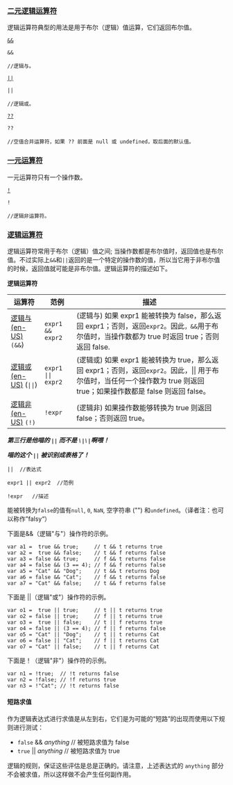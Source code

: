 ### [二元逻辑运算符](https://developer.mozilla.org/zh-CN/docs/Web/JavaScript/Reference/Operators#二元逻辑运算符)

逻辑运算符典型的用法是用于布尔（逻辑）值运算，它们返回布尔值。

[`&&`](https://developer.mozilla.org/zh-CN/docs/Web/JavaScript/Reference/Operators/Logical_AND)

```
&&

//逻辑与。
```

[`||`](https://developer.mozilla.org/zh-CN/docs/Web/JavaScript/Reference/Operators/Logical_OR)

```
||

//逻辑或。
```

[`??`](https://developer.mozilla.org/zh-CN/docs/Web/JavaScript/Reference/Operators/Nullish_coalescing)

```
??

//空值合并运算符，如果 ?? 前面是 null 或 undefined，取后面的默认值。
```

### [一元运算符](https://developer.mozilla.org/zh-CN/docs/Web/JavaScript/Reference/Operators#一元运算符)

一元运算符只有一个操作数。

[`!`](https://developer.mozilla.org/zh-CN/docs/Web/JavaScript/Reference/Operators/Logical_NOT)

```
!

//逻辑非运算符。
```

### [逻辑运算符](https://developer.mozilla.org/zh-CN/docs/Web/JavaScript/Guide/Expressions_and_Operators#逻辑运算符)

逻辑运算符常用于布尔（逻辑）值之间; 当操作数都是布尔值时，返回值也是布尔值。不过实际上`&&`和`||`返回的是一个特定的操作数的值，所以当它用于非布尔值的时候，返回值就可能是非布尔值。逻辑运算符的描述如下。

**逻辑运算符**

|运算符|范例|描述|
|---|---|---|
|[逻辑与 (en-US)](https://developer.mozilla.org/en-US/docs/Web/JavaScript/Reference/Operators#logical_and "Currently only available in English (US)") `(&&`)|`expr1 && expr2`|(逻辑与) 如果 expr1 能被转换为 false，那么返回 expr1；否则，返回`expr2`。因此`，&&`用于布尔值时，当操作数都为 true 时返回 true；否则返回 false.|
|[逻辑或 (en-US)](https://developer.mozilla.org/en-US/docs/Web/JavaScript/Reference/Operators#logical_or "Currently only available in English (US)") (`\|\|`)|`expr1 \|\| expr2`|(逻辑或) 如果 expr1 能被转换为 true，那么返回 expr1；否则，返回`expr2`。因此，\|\| 用于布尔值时，当任何一个操作数为 true 则返回 true；如果操作数都是 false 则返回 false。|
|[逻辑非 (en-US)](https://developer.mozilla.org/en-US/docs/Web/JavaScript/Reference/Operators#logical_not "Currently only available in English (US)") `(!)`|`!expr`|(逻辑非) 如果操作数能够转换为 true 则返回 false；否则返回 true。|

***第三行是他喵的 `||` 而不是 `\|\|`啊喂！***

***喵的这个 `||` 被识别成表格了！***

```
||	//表达式

expr1 || expr2	//范例

!expr	//描述
```

能被转换为`false`的值有`null`, `0`, `NaN`, 空字符串 ("") 和`undefined`。（译者注：也可以称作”falsy“）

下面是&&（逻辑"与"）操作符的示例。

```
var a1 =  true && true;     // t && t returns true
var a2 =  true && false;    // t && f returns false
var a3 = false && true;     // f && t returns false
var a4 = false && (3 == 4); // f && f returns false
var a5 = "Cat" && "Dog";    // t && t returns Dog
var a6 = false && "Cat";    // f && t returns false
var a7 = "Cat" && false;    // t && f returns false
```

下面是 ||（逻辑"或"）操作符的示例。

```
var o1 =  true || true;     // t || t returns true
var o2 = false || true;     // f || t returns true
var o3 =  true || false;    // t || f returns true
var o4 = false || (3 == 4); // f || f returns false
var o5 = "Cat" || "Dog";    // t || t returns Cat
var o6 = false || "Cat";    // f || t returns Cat
var o7 = "Cat" || false;    // t || f returns Cat
```

下面是！（逻辑"非"）操作符的示例。

```
var n1 = !true;  // !t returns false
var n2 = !false; // !f returns true
var n3 = !"Cat"; // !t returns false
```

#### 短路求值

作为逻辑表达式进行求值是从左到右，它们是为可能的“短路”的出现而使用以下规则进行测试：

-   `false` && _anything_ // 被短路求值为 false
-   `true` || _anything_ // 被短路求值为 true

逻辑的规则，保证这些评估是总是正确的。请注意，上述表达式的 `anything` 部分不会被求值，所以这样做不会产生任何副作用。